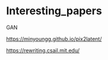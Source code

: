 # Interesting_papers

GAN

https://minyoungg.github.io/pix2latent/

https://rewriting.csail.mit.edu/
